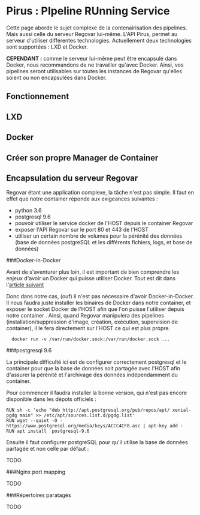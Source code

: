 # Pirus : PIpeline RUnning Service

Cette page aborde le sujet complexe de la contenairisation des pipelines. Mais aussi celle du serveur Regovar lui-même. L'API Pirus, permet au serveur d'utiliser différentes technologies. Actuellement deux technologies sont supportées : LXD et Docker.

**CEPENDANT :** comme le serveur lui-même peut être encapsulé dans Docker, nous recommandons de ne travailler qu'avec Docker. Ainsi, vos pipelines seront utilisables sur toutes les instances de Regovar qu'elles soient ou non encapsulées dans Docker.


## Fonctionnement


## LXD


## Docker



## Créer son propre Manager de Container




## Encapsulation du serveur Regovar

Regovar étant une application complexe, la tâche n'est pas simple. Il faut en effet que notre container réponde aux exigeances suivantes :
 - python 3.6
 - postgresql 9.6
 - pouvoir utiliser le service docker de l'HOST depuis le container Regovar
 - exposer l'API Regovar sur le port 80 et 443 de l'HOST
 - utiliser un certain nombre de volumes pour la pérénité des données (base de données postgreSQL et les différents fichiers, logs, et base de données)

###Docker-in-Docker

Avant de s'aventurer plus loin, il est important de bien comprendre les enjeux d'avoir un Docker qui puisse utiliser Docker. Tout est dit dans l'[article suivant](https://jpetazzo.github.io/2015/09/03/do-not-use-docker-in-docker-for-ci/)

Donc dans notre cas, (ouf) il n'est pas nécessaire d'avoir Docker-in-Docker. Il nous faudra juste installer les binaires de Docker dans notre container, et exposer le socket Docker de l'HOST afin que l'on puisse l'utiliser depuis notre container . Ainsi, quand Regovar manipulera des pipelines (installation/suppression d'image, création, exécution, supervision de container), il le fera directement sur l'HOST ce qui est plus propre.

```
  docker run -v /var/run/docker.sock:/var/run/docker.sock ...
```

###postgresql 9.6

La principale difficulté ici est de configurer correctement postgresql et le container pour que la base de données soit partagée avec l'HOST afin d'assurer la pérénité et l'archivage des données indépendamment du container.

Pour commencer il faudra installer la bonne version, qui n'est pas encore disponible dans les dépots officiels :
```
RUN sh -c 'echo "deb http://apt.postgresql.org/pub/repos/apt/ xenial-pgdg main" >> /etc/apt/sources.list.d/pgdg.list'
RUN wget --quiet -O - https://www.postgresql.org/media/keys/ACCC4CF8.asc | apt-key add -
RUN apt install  postgresql-9.6
```

Ensuite il faut configurer postgreSQL pour qu'il utilise la base de données partagée et non celle par défaut :

TODO



###Nginx port mapping

TODO

###Répertoires paratagés

TODO




